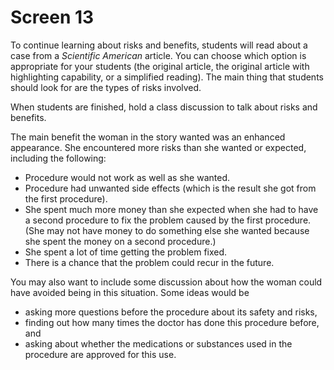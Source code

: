 # Screen 13

To continue learning about risks and benefits, students will read about a case from a _Scientific American_ article. You can choose which option is appropriate for your students (the original article, the original article with highlighting capability, or a simplified reading). The main thing that students should look for are the types of risks involved. 

When students are finished, hold a class discussion to talk about risks and benefits. 

The main benefit the woman in the story wanted was an enhanced appearance. She encountered more risks than she wanted or expected, including the following:

- Procedure would not work as well as she wanted.
- Procedure had unwanted side effects (which is the result she got from the first procedure).
- She spent much more money than she expected when she had to have a second procedure to fix the problem caused by the first procedure. (She may not have money to do something else she wanted because she spent the money on a second procedure.) 
- She spent a lot of time getting the problem fixed. 
- There is a chance that the problem could recur in the future. 

You may also want to include some discussion about how the woman could have avoided being in this situation. Some ideas would be

- asking more questions before the procedure about its safety and risks,
- finding out how many times the doctor has done this procedure before, and
- asking about whether the medications or substances used in the procedure are approved for this use. 